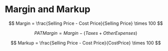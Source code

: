 # Margin and Markup

$$
Margin = \frac{Selling Price  - Cost Price}{Selling Price}  \times 100
$$

$$
PAT Margin  = Margin - (Taxes + Other Expenses)
$$

$$
Markup = \frac{Selling Price  - Cost Price}{CostPrice}  \times 100
$$
